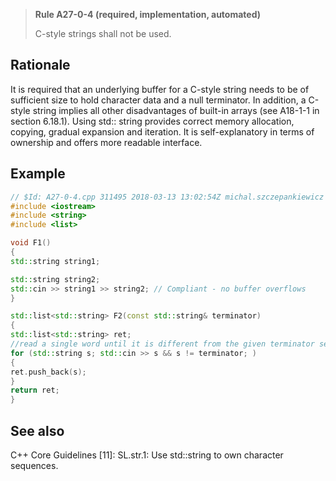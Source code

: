 > **Rule A27-0-4 (required, implementation, automated)**
>
> C-style strings shall not be used.

## Rationale

It is required that an underlying buffer for a C-style string needs to be of sufficient
size to hold character data and a null terminator. In addition, a C-style string implies
all other disadvantages of built-in arrays (see A18-1-1 in section 6.18.1). Using std::
string provides correct memory allocation, copying, gradual expansion and iteration. It is
self-explanatory in terms of ownership and offers more readable interface.

## Example

```cpp
// $Id: A27-0-4.cpp 311495 2018-03-13 13:02:54Z michal.szczepankiewicz $
#include <iostream>
#include <string>
#include <list>

void F1()
{
std::string string1;

std::string string2;
std::cin >> string1 >> string2; // Compliant - no buffer overflows
}

std::list<std::string> F2(const std::string& terminator)
{
std::list<std::string> ret;
//read a single word until it is different from the given terminator sequence
for (std::string s; std::cin >> s && s != terminator; )
{
ret.push_back(s);
}
return ret;
}

```

## See also

C++ Core Guidelines [11]: SL.str.1: Use std::string to own character sequences.
